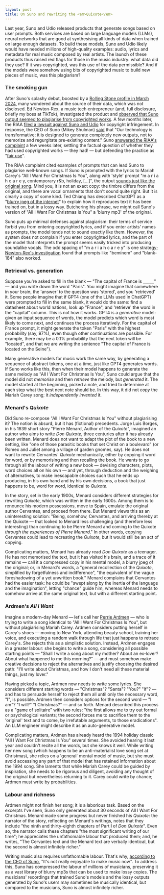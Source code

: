 ```yaml
---
layout: post
title: On Suno and rewriting the <em>Quixote</em>
---
```


Last year, Suno and Udio released products that generate songs based on user prompts. Both services are based on large language models (LLMs), neural networks that are good at synthesising all kinds of data when trained on large enough datasets. To build these models, Suno and Udio likely would have needed millions of high-quality examples: audio, lyrics and metadata for real music composed by real artists. The launch of these products thus raised red flags for those in the music industry: what data did they use? If it was copyrighted, was this use of the data permissible? And if the models were somehow using bits of copyrighted music to build new pieces of music, was this plagiarism?

### The smoking gun

After Suno's splashy debut, boosted by a [Rolling Stone profile in March 2024](https://www.rollingstone.com/music/music-features/suno-ai-chatgpt-for-music-1234982307/), many wondered about the source of their data, which was not disclosed. Ed Newton-Rex, a music tech entrepreneur (and, full disclosure, briefly my boss at TikTok), investigated the product and [observed that Suno output seemed to plagiarise from copyrighted works](https://www.musicbusinessworldwide.com/suno-is-a-music-ai-company-aiming-to-generate-120-billion-per-year-newton-rex/). A few months later, the RIAA [filed a lawsuit against Suno and Udio](https://www.musicweek.com/labels/read/riaa-files-legal-claim-against-ai-based-music-generative-services-suno-and-udio/090031) for copyright infringement. In response, the CEO of Suno (Mikey Shulman) [said](https://www.musicweek.com/labels/read/riaa-files-legal-claim-against-ai-based-music-generative-services-suno-and-udio/090031) that "Our technology is transformative; it is designed to generate completely new outputs, not to memorize and regurgitate pre-existing content." Suno [answered the RIAA's complaint](https://www.rollingstone.com/music/music-news/a-i-music-suno-fires-back-at-record-labels-admits-training-on-copyrighted-music-lawsuit-1235072061/) a few weeks later, settling the factual question of whether they had used copyrighted works — they had! — but defending the practice as "[fair use](https://en.wikipedia.org/wiki/Fair_use)".

The RIAA complaint cited examples of prompts that can lead Suno to plagiarise well-known songs. If Suno is prompted with the lyrics to Mariah Carey's "All I Want For Christmas Is You", along with 'style' prompt "m a r i a h c a r e y, contemporary r&b, holiday, [...]", the output [sounds just like the original song](https://www.404media.co/listen-to-the-ai-generated-ripoff-songs-that-got-udio-and-suno-sued/). Mind you, it is not an exact copy: the timbre differs from the original, and there are vocal ornaments that don't sound quite right. But it is clearly a copy of some kind. Ted Chiang has described ChatGPT as a "[blurry jpeg of the internet](https://www.newyorker.com/tech/annals-of-technology/chatgpt-is-a-blurry-jpeg-of-the-web)" to explain how it reproduces text it has been trained on, but in a lossy way. Butchering his phrase, we might call Suno's version of "All I Want For Christmas Is You" a 'blurry mp3' of the original.

Suno puts up minimal defenses against plagiarism: their terms of service forbid you from entering copyrighted lyrics, and if you enter artists' names as prompts, the model tends not to sound exactly like them. However, the system does not complain if you enter copyrighted lyrics, and the part of the model that interprets the prompt seems easily tricked into producing soundalike vocals. The odd spacing of "m a r i a h c a r e y" is one strategy; [Newton-Rex's investigation](https://www.musicbusinessworldwide.com/suno-is-a-music-ai-company-aiming-to-generate-120-billion-per-year-newton-rex/) found that prompts like "beminem" and "blank-184" also worked.

### Retrieval vs. generation

Suppose you're asked to fill in the blank — "The capital of France is `_____`" — and you write down the word "Paris". You might imagine that somewhere in your brain, the 'answer' to the question was 'stored', and you 'retrieved' it. Some people imagine that if GPT4 (one of the LLMs used in ChatGPT) were prompted to fill in the same blank, it would do the same: find a datasheet about world nations, look up "France", and 'retrieve' the word in the "capital" column. This is not how it works. GPT4 is a *generative* model: given an input sequence of words, the model predicts which word is most likely to come next, and continues the process iteratively. For the capital of France prompt, it might generate the token "Paris" with the highest probability (say, 97%), even though other continuations are possible. For example, there may be a 0.1% probability that the next token will be "located", and that we are writing the sentence "The capital of France is located on the Seine").

Many generative models for music work the same way, by generating a sequence of abstract tokens, one at a time, just like GPT4 generates words. If Suno works like this, then when their model happens to generate the same melody as "All I Want For Christmas Is You", Suno could argue that the model did not *memorise* and then *retrieve* the melody, but *generated* it. The model started at the beginning, picked a note, and tried to determine at each step what the best next note should be. In this way, it did not *copy* the Mariah Carey song; it *independently invented* it.

### Menard's *Quixote*

Did Suno re-compose "All I Want For Christmas Is You" without plagiarising it? The notion is absurd, but it has (fictional) precedents. Jorge Luis Borges, in his 1939 short story "Pierre Menard, Author of the _Quixote_", imagined an author who aims to write *Don Quixote*, three centuries after it has already been written. Menard does not want to adapt the plot of the book to a new setting, like "one of those parasitic books that set Christ on a boulevard" (or Romeo and Juliet among a village of garden gnomes, say). He does not want to rewrite Cervantes' *Quixote* mechanically, either by copying it word for word, or by memorising and then recalling the book. He wants to go through all the labour of writing a new book — devising characters, plots, word choices all on his own — and yet, through deduction and the weighing of alternatives, to make inescapable choices such that he ends up producing, in his own hand and by his own decisions, a book that just happens to be, word for word, identical to *Quixote*.

In the story, set in the early 1900s, Menard considers different strategies for rewriting *Quixote*, which was written in the early 1600s. Among them is to renounce his modern possessions, move to Spain, emulate the original author Cervantes, and proceed from there. But Menard views this as an uninteresting solution: "Being, somehow, Cervantes, and arriving thereby at the Quixote — that looked to Menard less challenging (and therefore less interesting) than continuing to be Pierre Menard and coming to the Quixote *through the experiences of Pierre Menard*." In other words, copying Cervantes could lead to recreating the *Quixote*, but it would still be an act of copying. 

Complicating matters, Menard has already read *Don Quixote* as a teenager. He has not memorised the text, but it has visited his brain, and a trace of it remains — call it a compressed copy in his mental model, a blurry jpeg of the original; or, in Menard's words, a "general recollection of the *Quixote*, simplified by forgetfulness and indifference", "the equivalent of the vague foreshadowing of a yet unwritten book." Menard complains that Cervantes had the easier task: he could be "swept along by the inertia of the language and the imagination", letting "chance" guide him, whereas Menard needs to somehow arrive at the same original text, but with a different starting point.

### Ardmen's *All I Want*

Imagine a modern-day Menard — let's call her [Perrie Ardmen](https://en.wikipedia.org/wiki/Verlan) — who is trying to write a song identical to "All I Want For Christmas Is You", but without plagiarising Mariah Carey. Ardmen considers putting herself in Carey's shoes — moving to New York, attending beauty school, training her voice, and executing a random walk through life that just happens to retrace Carey's. She rejects this as a simplistic solution. Instead, Ardmen engages in a greater labour: she begins to write a song, considering all possible starting points — "Shall I write a song about my mother? About an ex-lover? About what happened to me this morning?" — and must somehow make creative decisions to reject the alternatives and justify choosing the desired path: "I'll write about Christmas, and how I don't need all these material things, just my lover." 

Having picked a topic, Ardmen now needs to write some lyrics. She considers different starting words — "Christmas"? "Santa"? "You?" "If"? — and has to persuade herself to reject them all until only the necessary word, "I", is possible. Ardmen then considers options for the second word — "I am"? "I will?" "I Christmas?" — and so forth. Menard described this process as a "game of solitaire" with two rules: "the first allows me to try out formal or psychological variants; the second forces me to sacrifice them to the 'original' text and to come, by irrefutable arguments, to those eradications". An LLM engineer might describe it as an auto-generative model.

Complicating matters, Ardmen has already heard the 1994 holiday classic "All I Want For Christmas Is You" several times. She avoided hearing it last year and couldn't recite all the words, but she knows it well. While writing her new song (which happens to be an anti-materialist love song set at Christmas), she relies on a 'general' mental model of music, but she must avoid accessing any part of that model that has retained information about the 1994 song. She laments that while Mariah Carey could be guided by inspiration, she needs to be rigorous and diligent, avoiding any thought of the original but nevertheless returning to it. Carey could write by chance; Ardmen must write by probabilities.

### Labour and richness

Ardmen might not finish her song; it is a laborious task. Based on the excerpts I've seen, Suno only generated about 30 seconds of All I Want For Christmas. Menard made some progress but never finished his *Quixote*: the narrator of the story, reflecting on Menard's writings, notes that they include "the ninth and thirty-eighth chapters of Part I of *Don Quixote*". Even so, the narrator calls these chapters "the most significant writing of our time"; he appreciates the unfathomable labour that produced them; and, he writes, "The Cervantes text and the Menard text are verbally identical, but the second is almost infinitely richer."

Writing music also requires unfathomable labour. That's why, [according to the CEO of Suno](https://youtu.be/E0YL83U5VWk?feature=shared&t=1402), "It's not really enjoyable to make music now". To address this, Suno has compressed the labour of millions of musicians, preserving it as a vast library of blurry mp3s that can be used to make lossy copies. The musicians' recordings that trained Suno's models and the lossy outputs generated by Suno's users may sometimes be musically identical, but compared to the musicians, Suno is almost infinitely richer.